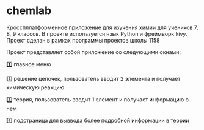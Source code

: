 # chemlab
Кросспллатформенное приложение для изучения химии для учеников 7, 8, 9 классов. В проекте используется язык Python и фреймворк kivy.
Проект сделан в рамках программы проектов школы 1158

Проект представляет собой приложение со следующими окнами:

1️⃣ главное меню

2️⃣ решение цепочек, пользователь вводит 2 элемента и получает химическую реакцию

3️⃣ теория, пользователь вводит 1 элемент и получает информацию о нем

4️⃣ подстраница для выввода более подробной информации в теории
